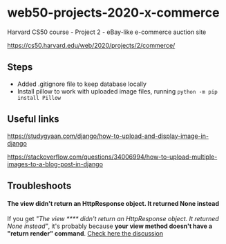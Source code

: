 # web50-projects-2020-x-commerce
Harvard CS50 course - Project 2 - eBay-like e-commerce auction site

https://cs50.harvard.edu/web/2020/projects/2/commerce/

## Steps

* Added .gitignore file to keep database locally
* Install pillow to work with uploaded image files, running ``` python -m pip install Pillow ```

## Useful links

https://studygyaan.com/django/how-to-upload-and-display-image-in-django

https://stackoverflow.com/questions/34006994/how-to-upload-multiple-images-to-a-blog-post-in-django



 ## Troubleshoots

 #### The view didn't return an HttpResponse object. It returned None instead
 If you get _"The view \*\*\*\* didn't return an HttpResponse object. It returned None instead"_, it's probably because **your view method doesn't have a "return render" command**. [Check here the discussion](https://stackoverflow.com/questions/26258905/the-view-didnt-return-an-httpresponse-object-it-returned-none-instead) 
 